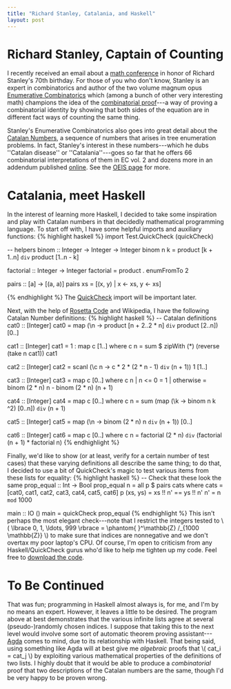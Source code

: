 ```yaml
---
title: "Richard Stanley, Catalania, and Haskell"
layout: post
---
```


# Richard Stanley, Captain of Counting
I recently received an email about a [math
conference](http://math.mit.edu/stanley70/Site/Home.html) in honor of Richard
Stanley's 70th birthday.
For those of you who don't know, Stanley is an expert in combinatorics and
author of the two volume magnum opus [Enumerative
Combinatorics](http://www-math.mit.edu/~rstan/ec/) which (among a bunch of
other very interesting math) champions the idea of the [combinatorial
proof](http://en.wikipedia.org/wiki/Combinatorial_proof)---a way of proving a
combinatorial identity by showing that both sides of the equation are in
different fact ways of counting the same thing.

Stanley's Enumerative Combinatorics also goes into great detail about the
[Catalan Numbers](http://mathworld.wolfram.com/CatalanNumber.html), a sequence
of numbers that arises in tree enumeration problems.
In fact, Stanley's interest in these numbers---which he dubs ''Catalan
disease'' or ''Catalania''---goes so far that he offers 66 combinatorial
interpretations of them in EC vol. 2 and dozens more in an addendum published
[online](http://www-math.mit.edu/~rstan/ec/catadd.pdf).
See the [OEIS
page](http://oeis.org/wiki/Combinatorial_interpretations_of_Catalan_numbers)
for more.

# Catalania, meet Haskell
In the interest of learning more Haskell, I decided to take some inspiration
and play with Catalan numbers in that decidedly mathematical programming
language.
To start off with, I have some helpful imports and auxiliary functions:
{% highlight haskell %}
import Test.QuickCheck (quickCheck)

-- helpers
binom :: Integer -> Integer -> Integer
binom n k = product [k + 1..n] `div` product [1..n - k]

factorial :: Integer -> Integer
factorial = product . enumFromTo 2

pairs :: [a] -> [(a, a)]
pairs xs = [(x, y) | x <- xs, y <- xs]

{% endhighlight %}
The [QuickCheck](http://www.cse.chalmers.se/~rjmh/QuickCheck/) import will be
important later.

Next, with the help of [Rosetta
Code](http://rosettacode.org/wiki/Catalan_numbers#Haskell) and Wikipedia, I
have the following Catalan Number definitions:
{% highlight haskell %}
-- Catalan definitions
cat0 :: [Integer]
cat0 = map (\n -> product [n + 2..2 * n] `div` product [2..n]) [0..]

cat1 :: [Integer]
cat1 = 1 : map c [1..]
  where c n = sum $ zipWith (*) (reverse (take n cat1)) cat1

cat2 :: [Integer]
cat2 = scanl (\c n -> c * 2 * (2 * n - 1) `div` (n + 1)) 1 [1..]

cat3 :: [Integer]
cat3 = map c [0..] where
  c n | n <= 0    = 1
      | otherwise = binom (2 * n) n - binom (2 * n) (n + 1)

cat4 :: [Integer]
cat4 = map c [0..]
  where c n = sum (map (\k -> binom n k ^2) [0..n]) `div` (n + 1)

cat5 :: [Integer]
cat5 = map (\n -> binom (2 * n) n `div` (n + 1)) [0..]

cat6 :: [Integer]
cat6 = map c [0..]
  where c n = factorial (2 * n) `div` (factorial (n + 1) * factorial n)
{% endhighlight %}

Finally, we'd like to show (or at least, verify for a certain number of test
cases) that these varying definitions all describe the same thing; to do that,
I decided to use a bit of QuickCheck's magic to test various items from these
lists for equality:
{% highlight haskell %}
-- Check that these look the same
prop_equal :: Int -> Bool
prop_equal n = all p $ pairs cats
  where
    cats = [cat0, cat1, cat2, cat3, cat4, cat5, cat6]
    p (xs, ys) = xs !! n' == ys !! n'
    n' = n `mod` 1000

main :: IO ()
main = quickCheck prop_equal
{% endhighlight %}
This isn't perhaps the most elegant check---note that I restrict the integers
tested to \\( \lbrace 0, 1, \ldots, 999 \rbrace
              = \phantom{ }^\mathbb{Z} /_{1000 \mathbb{Z}} \\) to make sure
that indices are nonnegative and we don't overtax my poor laptop's CPU.
Of course, I'm open to criticism from any Haskell/QuickCheck gurus who'd like
to help me tighten up my code.
Feel free to [download the
code](https://github.com/genos/Programming/blob/master/workbench/catalan.hs).

# To Be Continued
That was fun; programming in Haskell almost always is, for me, and I'm by no
means an expert.
However, it leaves a little to be desired.
The program above at best demonstrates that the various infinite lists agree at
several (pseudo-)randomly chosen indices.
I suppose that taking this to the next level would involve some sort of
automatic theorem proving
assistant---[Agda](http://wiki.portal.chalmers.se/agda/pmwiki.php) comes to
mind, due to its relationship with Haskell.
That being said, using something like Agda will at best give me _algebraic_
proofs that \\( cat_i = cat_j \\) by exploiting various mathematical
properties of the definitions of two lists.
I highly doubt that it would be able to produce a _combinatorial_ proof that
two descriptions of the Catalan numbers are the same, though I'd be very
happy to be proven wrong.
